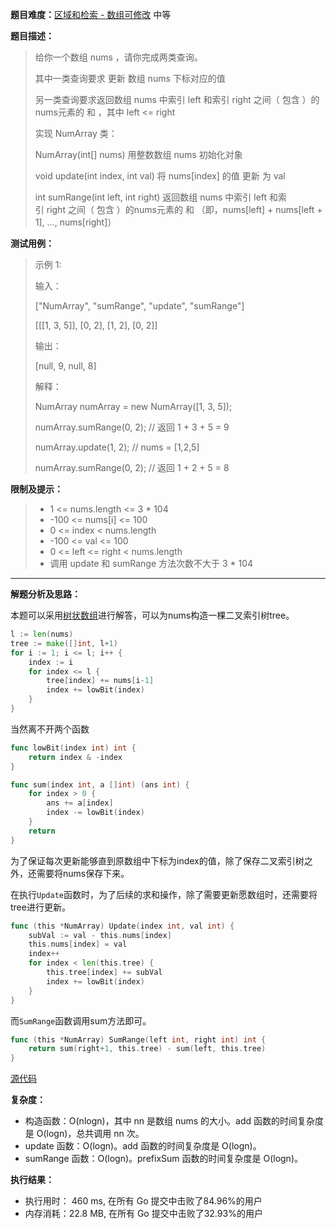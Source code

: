 
**题目难度：**[区域和检索 - 数组可修改](https://leetcode.cn/problems/range-sum-query-mutable/) 中等

**题目描述：**

> 给你一个数组 nums ，请你完成两类查询。
> 
> 
> 其中一类查询要求 更新 数组 nums 下标对应的值
> 
> 另一类查询要求返回数组 nums 中索引 left 和索引 right 之间（ 包含 ）的nums元素的 和 ，其中 left <= right
> 
> 实现 NumArray 类：
> 
> NumArray(int[] nums) 用整数数组 nums 初始化对象
> 
> void update(int index, int val) 将 nums[index] 的值 更新 为 val
> 
> int sumRange(int left, int right) 返回数组 nums 中索引 left 和索引 right 之间（ 包含 ）的nums元素的 和 （即，nums[left] + nums[left + 1], ..., nums[right]）



**测试用例：**

> 示例 1:
>
> 输入：
> 
> ["NumArray", "sumRange", "update", "sumRange"]
> 
> [[[1, 3, 5]], [0, 2], [1, 2], [0, 2]]
> 
> 输出：
> 
> [null, 9, null, 8]
> 
> 解释：
> 
> NumArray numArray = new NumArray([1, 3, 5]);
> 
> numArray.sumRange(0, 2); // 返回 1 + 3 + 5 = 9
> 
> numArray.update(1, 2);   // nums = [1,2,5]
> 
> numArray.sumRange(0, 2); // 返回 1 + 2 + 5 = 8

**限制及提示：**
> - 1 <= nums.length <= 3 * 104
> - -100 <= nums[i] <= 100
> - 0 <= index < nums.length
> - -100 <= val <= 100
> - 0 <= left <= right < nums.length
> - 调用 update 和 sumRange 方法次数不大于 3 * 104

---
**解题分析及思路：**

本题可以采用[树状数组](../datastruct/bit.md)进行解答，可以为nums构造一棵二叉索引树tree。

```go
l := len(nums)
tree := make([]int, l+1)
for i := 1; i <= l; i++ {
    index := i
    for index <= l {
        tree[index] += nums[i-1]
        index += lowBit(index)
    }
}
```

当然离不开两个函数
```go
func lowBit(index int) int {
	return index & -index
}

func sum(index int, a []int) (ans int) {
	for index > 0 {
		ans += a[index]
		index -= lowBit(index)
	}
	return
}
```

为了保证每次更新能够直到原数组中下标为index的值，除了保存二叉索引树之外，还需要将nums保存下来。

在执行`Update`函数时，为了后续的求和操作，除了需要更新愿数组时，还需要将tree进行更新。

```go
func (this *NumArray) Update(index int, val int) {
	subVal := val - this.nums[index]
	this.nums[index] = val
	index++
	for index < len(this.tree) {
		this.tree[index] += subVal
		index += lowBit(index)
	}
}
```

而`SumRange`函数调用sum方法即可。
```go
func (this *NumArray) SumRange(left int, right int) int {
	return sum(right+1, this.tree) - sum(left, this.tree)
}
```


[源代码](https://github.com/lomtom/algorithm-go/blob/main/leetcode/307/307区域和检索-数组可修改_test.go)

**复杂度：**
- 构造函数：O(nlogn)，其中 nn 是数组 nums 的大小。add 函数的时间复杂度是 O(logn)，总共调用 nn 次。
- update 函数：O(logn)。add 函数的时间复杂度是 O(logn)。
- sumRange 函数：O(logn)。prefixSum 函数的时间复杂度是 O(logn)。


**执行结果：**

- 执行用时： 460 ms, 在所有 Go 提交中击败了84.96%的用户
- 内存消耗：22.8 MB, 在所有 Go 提交中击败了32.93%的用户